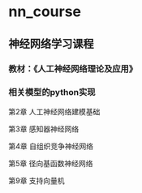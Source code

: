 # nn_course
## 神经网络学习课程  
### 教材：《人工神经网络理论及应用》  
### 相关模型的python实现  
  
第2章 人工神经网络建模基础  
  
第3章 感知器神经网络

第4章 自组织竞争神经网络

第5章 径向基函数神经网络

第9章 支持向量机